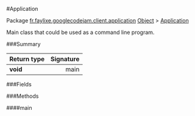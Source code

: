 #Application

Package [fr.faylixe.googlecodejam.client.application](nullfr/faylixe/googlecodejam/client/application)
[Object]() > [Application]()

<p>Main class that could be used as a command line program.</p>

###Summary


Return type | Signature
--- | ---:
**void** | main

###Fields


###Methods

####main


